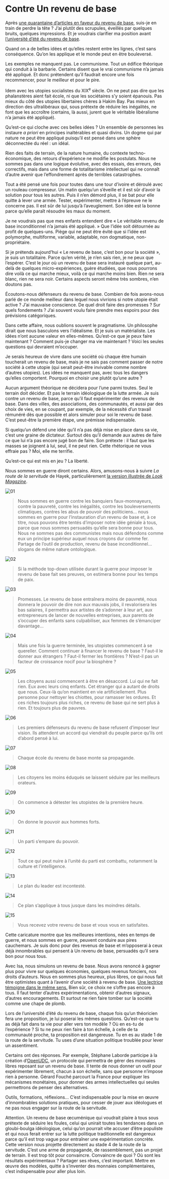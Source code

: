 # Contre Un revenu de base

Après [une quarantaine d’articles en faveur du revenu de base](https://tcrouzet.com/tag/revenu-de-base/), suis-je en train de perdre la tête ? J’ai plutôt des scrupules, éveillés par quelques bruits, quelques impressions. Et je voudrais clarifier ma position avant [l’université d’été du revenu de base](http://universite.revenudebase.info/).<span id="more-36593"></span>

Quand on a de belles idées et qu’elles restent entre les lignes, c’est sans conséquence. Qu’on les applique et le monde peut en être bouleversé.

Les exemples ne manquent pas. Le communisme. Tout un édifice théorique qui conduit à la barbarie. Certains disent que le vrai communisme n’a jamais été appliqué. Et donc prétendent qu’il faudrait encore une fois recommencer, pour le meilleur et pour le pire.

Idem avec les utopies socialistes du XIX<sup>e</sup> siècle. On ne peut pas dire que les phalanstères aient fait école, ni que les sociétaires s’y soient épanouis. Pas mieux du côté des utopies libertaires chères à Hakim Bay. Pas mieux en direction des ultralibéraux qui, sous prétexte de réduire les inégalités, ne font que les accroître (certains, là aussi, jurent que le véritable libéralisme n’a jamais été appliqué).

Qu’est-ce qui cloche avec ces belles idées ? Un ensemble de personnes les instaure *a priori* en principes inaltérables et quasi divins. Un dogme qui par nature ne peut être appliqué puisqu’il est pensé dans une sphère déconnectée du réel : un idéal.

Rien des faits de terrain, de la nature humaine, du contexte techno-économique, des retours d’expérience ne modifie les postulats. Nous ne sommes pas dans une logique évolutive, avec des essais, des erreurs, des correctifs, mais dans une forme de totalitarisme intellectuel qui ne connaît d’autre avenir que l’effondrement après de terribles catastrophes.

Tout a été pensé une fois pour toutes dans une tour d’ivoire et déroulé avec un rouleau compresseur. Un matin quelqu’un s’éveille et il est sûr d’avoir la solution pour tous les autres. Puis il n’en démord plus, il se bat pour elle quitte à lever une armée. Tester, expérimenter, mettre à l’épreuve ne le concerne pas. Il est sûr de lui jusqu’à l’aveuglement. Son idée est la bonne parce qu’elle paraît résoudre les maux du moment.

Je ne voudrais pas que mes enfants entendent dire « Le véritable revenu de base inconditionnel n’a jamais été appliqué. » Que l’idée soit détournée au profit de quelques-uns. Piège qui ne peut être évité que si l’idée est polymorphe, multiforme, variable, adaptable, non dogmatique, non-propriétaire.

Si je prétends aujourd’hui « Le revenu de base, c’est bon pour la société », je suis un totalitaire. Parce qu’en vérité, je n’en sais rien, je ne peux que l’espérer. C’est le jour où un revenu de base sera instauré quelque part, au-delà de quelques micro-expériences, guère étudiées, que nous pourrons dire voilà ce qui marche mieux, voilà ce qui marche moins bien. Rien ne sera blanc, rien ne sera noir. Certains aspects seront même très sombres, n’en doutons pas.

Écoutons-nous défenseurs du revenu de base. Combien de fois avons-nous parlé de ce monde meilleur dans lequel nous vivrions si notre utopie était active ? J’ai mauvaise conscience. De quel droit faire des promesses ? Sur quels fondements ? J’ai souvent voulu faire prendre mes espoirs pour des prévisions catégoriques.

Dans cette affaire, nous oublions souvent le pragmatisme. Un philosophe dirait que nous basculons vers l’idéalisme. Et je suis un matérialiste. Les idées n’ont aucune valeur en elles-mêmes. Qu’est-ce que je peux faire maintenant ? Comment puis-je changer ma vie maintenant ? Voici les seules questions qui devraient m’occuper.

Je serais heureux de vivre dans une société où chaque être humain toucherait un revenu de base, mais je ne sais pas comment passer de notre société à cette utopie (qui serait peut-être invivable comme nombre d’autres utopies). Les idées ne manquent pas, avec tous les dangers qu’elles comportent. Pourquoi en choisir une plutôt qu’une autre ?

Aucun argument théorique ne décidera pour l’une parmi toutes. Seul le terrain doit décider. Et pas le terrain idéologique de la lutte armée. Je suis contre un revenu de base, parce qu’il faut expérimenter des revenus de base. Dans des villes, des associations, des communautés, et aussi par des choix de vies, en se coupant, par exemple, de la nécessité d’un travail rémunéré dès que possible et alors simuler pour soi le revenu de base. C’est peut-être la première étape, une prémisse indispensable.

Si quelqu’un défend une idée qu’il n’a pas déjà mise en place dans sa vie, c’est une graine de dictateur. Surtout dès qu’il demande aux autres de faire ce que lui n’a pas encore jugé bon de faire. Son prétexte : il faut que les masses se joignent à lui, seul, il ne peut rien. Cette rhétorique ne vous effraie pas ? Moi, elle me terrifie.

Qu’est-ce qui est mis en jeu ? La liberté.

Nous sommes en guerre diront certains. Alors, amusons-nous à suivre *La route de la servitude* de Hayek, particulièrement [la version illustrée de *Look Magazine*](http://www.mises.org/books/TRTS/).

![01](https://tcrouzet.com/images_tc/2014/08/01.jpg)

> Nous sommes en guerre contre les banquiers faux-monnayeurs, contre la pauvreté, contre les inégalités, contre les bouleversements climatiques, contres les abus de pouvoir des politiciens… nous sommes en guerre pour l’instauration d’un revenu de base et, à ce titre, nous pouvons être tentés d’imposer notre idée géniale à tous, parce que nous sommes persuadés qu’elle sera bonne pour tous. Nous ne sommes pas des communistes mais nous défendons comme eux un principe supérieur auquel nous croyons dur comme fer. Partage de l’outil de production, revenu de base inconditionnel… slogans de même nature ontologique.

![02](https://tcrouzet.com/images_tc/2014/08/02.jpg)

> Si la méthode top-down utilisée durant la guerre pour imposer le revenu de base fait ses preuves, on estimera bonne pour les temps de paix.

![03](https://tcrouzet.com/images_tc/2014/08/03.jpg)

> Promesses. Le revenu de base entraînera moins de pauvreté, nous donnera le pouvoir de dire non aux mauvais jobs, il revalorisera les bas salaires, il permettra aux artistes de s’adonner à leur art, aux entrepreneurs de lancer de nouvelles entreprises, aux parents de s’occuper des enfants sans culpabiliser, aux femmes de s’émanciper davantage…

![04](https://tcrouzet.com/images_tc/2014/08/04.jpg)

> Mais une fois la guerre terminée, les utopistes commencent à se quereller. Comment continuer à financer le revenu de base ? Faut-il le donner aux étrangers ? Faut-il fermer les frontières ? N’est-il pas un facteur de croissance nocif pour la biosphère ?

![05](https://tcrouzet.com/images_tc/2014/08/05.jpg)

> Les citoyens aussi commencent à être en désaccord. Lui qui ne fait rien. Eux avec leurs cinq enfants. Cet étranger qui a autant de droits que nous. Ceux-là qu’on maintient en vie artificiellement. Plus personne pour nettoyer les chiottes, pour ramasser les ordures. Et ces riches toujours plus riches, ce revenu de base qui ne sert plus à rien. Et toujours plus de pauvres.

![06](https://tcrouzet.com/images_tc/2014/08/06.jpg)

> Les premiers défenseurs du revenu de base refusent d’imposer leur vision. Ils attendent un accord qui viendrait du peuple parce qu’ils ont d’abord pensé à lui.

![07](https://tcrouzet.com/images_tc/2014/08/07.jpg)

> Chaque école du revenu de base monte sa propagande.

![08](https://tcrouzet.com/images_tc/2014/08/08.jpg)

> Les citoyens les moins éduqués se laissent séduire par les meilleurs orateurs.

![09](https://tcrouzet.com/images_tc/2014/08/09.jpg)

> On commence à détester les utopistes de la première heure.

![10](https://tcrouzet.com/images_tc/2014/08/10.jpg)

> On donne le pouvoir aux hommes forts.

![11](https://tcrouzet.com/images_tc/2014/08/11.jpg)

> Un parti s’empare du pouvoir.

![12](https://tcrouzet.com/images_tc/2014/08/12.jpg)

> Tout ce qui peut nuire à l’unité du parti est combattu, notamment la culture et l’intelligence.

![13](https://tcrouzet.com/images_tc/2014/08/13.jpg)

> Le plan du leader est incontesté.

![14](https://tcrouzet.com/images_tc/2014/08/14.jpg)

> Ce plan s’applique à tous jusque dans les moindres détails.

![15](https://tcrouzet.com/images_tc/2014/08/15.jpg)

> Vous recevez votre revenu de base et vous vous en satisfaites.

Cette caricature montre que les meilleures intentions, nées en temps de guerre, et nous sommes en guerre, peuvent conduire aux pires cauchemars. Je suis donc pour des revenus de base et m’opposerai à ceux déjà innombrables qui pensent à Un revenu de base, persuadés qu’il sera bon pour nous tous.

Avec Isa, nous simulons un revenu de base. Nous avons renoncé à gagner plus pour vivre sur quelques économies, quelques revenus fonciers, nos droits d’auteurs. Nous en sommes plus heureux, plus libres, ce qui nous fait être optimistes quant à l’avenir d’une société à revenu de base. [Une lectrice témoigne dans le même sens.](https://tcrouzet.com/2014/06/15/le-revenu-de-base-et-limpossible-decroissance/#comment-1438048524) Bien sûr, ce choix ne s’offre pas encore à tous. Il faut tenter d’autres expérimentations, obtenir d’autres signaux, d’autres encouragements. Et surtout ne rien faire tomber sur la société comme une chape de plomb.

Lors de l’université d’été du revenu de base, chaque fois qu’un théoricien fera une proposition, je lui poserai les mêmes questions. Qu’est-ce que tu as déjà fait dans ta vie pour aller vers ton modèle ? Où en es-tu de l’expérience ? Si tu ne peux rien faire à ton échelle, à celle de ta communauté proche, ta proposition est dangereuse. Tu en es au stade 1 de la route de la servitude. Tu uses d’une situation politique troublée pour lever un assentiment.

Certains ont des réponses. Par exemple, Stéphane Laborde participe à la création d’[OpenUDC](http://www.openudc.org/), un protocole qui permettra de gérer des monnaies libres reposant sur un revenu de base. Il tente de nous donner un outil pour expérimenter librement, chacun à son échelle, sans que personne n’impose rien à personne. Gérard Fouché parcourt la France pour expliquer les mécanismes monétaires, pour donner des armes intellectuelles qui seules permettrons de penser des alternatives.

Outils, formations, réflexions… C’est indispensable pour la mise en œuvre d’innombrables solutions pratiques, pour cesser de jouer aux idéologues et ne pas nous engager sur la route de la servitude.

Attention. Un revenu de base œcuménique qui voudrait plaire à tous sous prétexte de séduire les foules, celui qui unirait toutes les tendances dans un gloubi-boulga idéologique, celui qu’on pourrait vite accuser d’être populiste et qui nous ferait entrer sur la lutte politique traditionnelle est dangereux parce qu’il est trop vague pour entraîner une expérimentation concrète. Cette version nous projette directement au stade 4 de la route de la servitude. C’est une arme de propagande, de rassemblement, pas un projet de terrain. Il est trop tôt pour convaincre. Convaincre de quoi ? Où sont les résultats expérimentaux ? Partager ses rêves, c’est important. Mettre en œuvre des modèles, quitte à s’inventer des monnaies complémentaires, c’est indispensable pour aller plus loin.